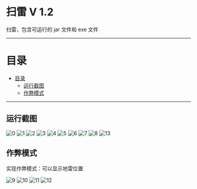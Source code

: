 # 扫雷 V 1.2
扫雷，包含可运行的 jar 文件和 exe 文件

---
<!-- TOC -->
# 目录
- [目录](#目录)
    - [运行截图](#运行截图)
    - [作弊模式](#作弊模式)
---

## 运行截图

![0](https://github.com/billgoo/Funny-Project-in-Java/blob/main/MineSweeper_V0_1/screenshot/0.png)
![1](https://github.com/billgoo/Funny-Project-in-Java/blob/main/MineSweeper_V0_1/screenshot/1.png)
![2](https://github.com/billgoo/Funny-Project-in-Java/blob/main/MineSweeper_V0_1/screenshot/2.png)
![3](https://github.com/billgoo/Funny-Project-in-Java/blob/main/MineSweeper_V0_1/screenshot/3.png)
![4](https://github.com/billgoo/Funny-Project-in-Java/blob/main/MineSweeper_V0_1/screenshot/4.png)
![5](https://github.com/billgoo/Funny-Project-in-Java/blob/main/MineSweeper_V0_1/screenshot/5.png)
![6](https://github.com/billgoo/Funny-Project-in-Java/blob/main/MineSweeper_V0_1/screenshot/6.png)
![7](https://github.com/billgoo/Funny-Project-in-Java/blob/main/MineSweeper_V0_1/screenshot/7.png)
![8](https://github.com/billgoo/Funny-Project-in-Java/blob/main/MineSweeper_V0_1/screenshot/8.png)
![13](https://github.com/billgoo/Funny-Project-in-Java/blob/main/MineSweeper_V0_1/screenshot/13.png)

## 作弊模式
实现作弊模式：可以显示地雷位置

![9](https://github.com/billgoo/Funny-Project-in-Java/blob/main/MineSweeper_V0_1/screenshot/9.png)
![10](https://github.com/billgoo/Funny-Project-in-Java/blob/main/MineSweeper_V0_1/screenshot/10.png)
![11](https://github.com/billgoo/Funny-Project-in-Java/blob/main/MineSweeper_V0_1/screenshot/11.png)
![12](https://github.com/billgoo/Funny-Project-in-Java/blob/main/MineSweeper_V0_1/screenshot/12.png)
